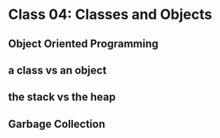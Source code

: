 # Class 04: Classes and Objects

##  Object Oriented Programming

##  a class vs an object

## the stack vs the heap

##  Garbage Collection